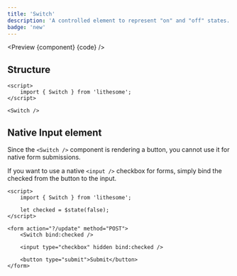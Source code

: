 ```yaml
---
title: 'Switch'
description: 'A controlled element to represent "on" and "off" states.'
badge: 'new'
---
```


<script>
	import {ComponentAPI, Preview} from '$site/index.ts';
	import {api, component, code} from '$ref/switch';
</script>

<Preview {component} {code} />

## Structure

```svelte
<script>
	import { Switch } from 'lithesome';
</script>

<Switch />
```

## Native Input element

Since the `<Switch />` component is rendering a button, you cannot use it for native form submissions.

If you want to use a native `<input />` checkbox for forms, simply bind the checked from the button to the input.

```svelte
<script>
	import { Switch } from 'lithesome';

	let checked = $state(false);
</script>

<form action="?/update" method="POST">
	<Switch bind:checked />

	<input type="checkbox" hidden bind:checked />

	<button type="submit">Submit</button>
</form>
```

<ComponentAPI data={api} />
